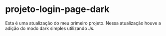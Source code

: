 # projeto-login-page-dark
Esta é uma atualização do meu primeiro projeto. Nessa atualização houve a adição do modo dark simples utilizando Js.
